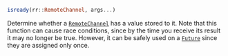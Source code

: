 ```julia
isready(rr::RemoteChannel, args...)
```

Determine whether a [`RemoteChannel`](@ref) has a value stored to it. Note that this function can cause race conditions, since by the time you receive its result it may no longer be true. However, it can be safely used on a [`Future`](@ref) since they are assigned only once.
